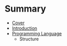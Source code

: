 # Summary

* [Cover](README.md)
* [Introduction](documentation/Introduction.md)
* [Programming Language](documentation/ProgrammingLanguage.md)
   * Structure

